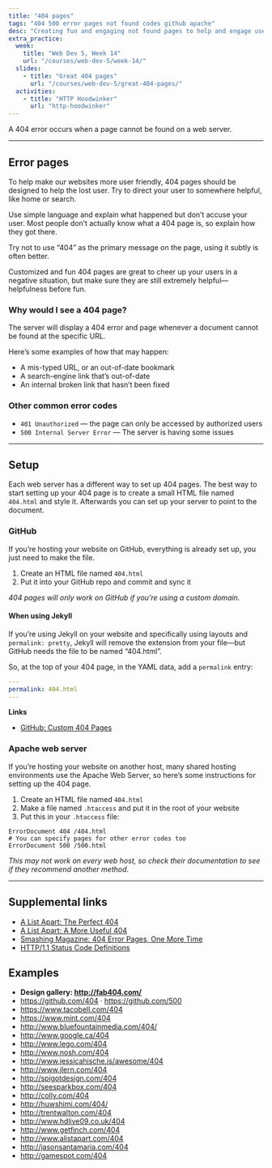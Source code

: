 ```yaml
---
title: "404 pages"
tags: "404 500 error pages not found codes github apache"
desc: "Creating fun and engaging not found pages to help and engage users."
extra_practice:
  week:
    title: "Web Dev 5, Week 14"
    url: "/courses/web-dev-5/week-14/"
  slides:
    - title: "Great 404 pages"
      url: "/courses/web-dev-5/great-404-pages/"
  activities:
    - title: "HTTP Hoodwinker"
      url: "http-hoodwinker"
---
```


A 404 error occurs when a page cannot be found on a web server.

---

## Error pages

To help make our websites more user friendly, 404 pages should be designed to help the lost user. Try to direct your user to somewhere helpful, like home or search.

Use simple language and explain what happened but don’t accuse your user. Most people don’t actually know what a 404 page is, so explain how they got there.

Try not to use “404” as the primary message on the page, using it subtly is often better.

Customized and fun 404 pages are great to cheer up your users in a negative situation, but make sure they are still extremely helpful—helpfulness before fun.

### Why would I see a 404 page?

The server will display a 404 error and page whenever a document cannot be found at the specific URL.

Here’s some examples of how that may happen:

- A mis-typed URL, or an out-of-date bookmark
- A search-engine link that’s out-of-date
- An internal broken link that hasn’t been fixed

### Other common error codes

- `401 Unauthorized` — the page can only be accessed by authorized users
- `500 Internal Server Error` — The server is having some issues

---

## Setup

Each web server has a different way to set up 404 pages. The best way to start setting up your 404 page is to create a small HTML file named `404.html` and style it. Afterwards you can set up your server to point to the document.

### GitHub

If you’re hosting your website on GitHub, everything is already set up, you just need to make the file.

1. Create an HTML file named `404.html`
2. Put it into your GitHub repo and commit and sync it

*404 pages will only work on GitHub if you’re using a custom domain.*

#### When using Jekyll

If you’re using Jekyll on your website and specifically using layouts and `permalink: pretty`, Jekyll will remove the extension from your file—but GitHub needs the file to be named “404.html”.

So, at the top of your 404 page, in the YAML data, add a `permalink` entry:

```yml
---
permalink: 404.html
---
```

**Links**

- [GitHub: Custom 404 Pages](https://help.github.com/articles/custom-404-pages)

### Apache web server

If you’re hosting your website on another host, many shared hosting environments use the Apache Web Server, so here’s some instructions for setting up the 404 page.

1. Create an HTML file named `404.html`
2. Make a file named `.htaccess` and put it in the root of your website
3. Put this in your `.htaccess` file:

```
ErrorDocument 404 /404.html
# You can specify pages for other error codes too
ErrorDocument 500 /500.html
```

*This may not work on every web host, so check their documentation to see if they recommend another method.*

---

## Supplemental links

- [A List Apart: The Perfect 404](http://www.alistapart.com/articles/perfect404/)
- [A List Apart: A More Useful 404](http://www.alistapart.com/articles/amoreuseful404/)
- [Smashing Magazine: 404 Error Pages, One More Time](http://www.smashingmagazine.com/2009/01/29/404-error-pages-one-more-time/)
- [HTTP/1.1 Status Code Definitions](http://www.w3.org/Protocols/rfc2616/rfc2616-sec10.html)

## Examples

- **Design gallery: <http://fab404.com/>**
- <https://github.com/404> · <https://github.com/500>
- <https://www.tacobell.com/404>
- <https://www.mint.com/404>
- <http://www.bluefountainmedia.com/404/>
- <http://www.google.ca/404>
- <http://www.lego.com/404>
- <http://www.nosh.com/404>
- <http://www.jessicahische.is/awesome/404>
- <http://www.jlern.com/404>
- <http://spigotdesign.com/404>
- <http://seesparkbox.com/404>
- <http://colly.com/404>
- <http://huwshimi.com/404/>
- <http://trentwalton.com/404>
- <http://www.hdlive09.co.uk/404>
- <http://www.getfinch.com/404>
- <http://www.alistapart.com/404>
- <http://jasonsantamaria.com/404>
- <http://gamespot.com/404>

